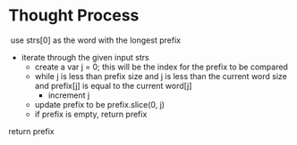 # Thought Process

​
use strs[0] as the word with the longest prefix

- iterate through the given input strs
  - create a var j = 0; this will be the index for the prefix to be compared
  - while j is less than prefix size and j is less than the current word size and prefix[j] is equal to the current word[j]
    - increment j
  - update prefix to be prefix.slice(0, j)
  - if prefix is empty, return prefix

return prefix
